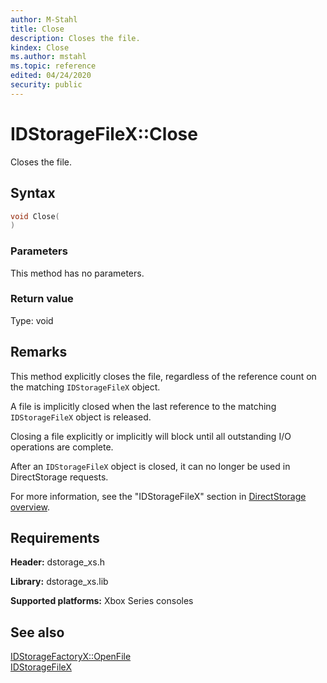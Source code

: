 ```yaml
---
author: M-Stahl
title: Close
description: Closes the file.
kindex: Close
ms.author: mstahl
ms.topic: reference
edited: 04/24/2020
security: public
---
```


# IDStorageFileX::Close  

Closes the file.  

## Syntax  
  
```cpp
void Close(  
)  
```  
  
### Parameters  
  
This method has no parameters.
  
### Return value  
Type: void

## Remarks

This method explicitly closes the file, regardless of the reference count on the matching `IDStorageFileX` object. 

A file is implicitly closed when the last reference to the matching `IDStorageFileX` object is released.

Closing a file explicitly or implicitly will block until all outstanding I/O operations are complete. 

After an `IDStorageFileX` object is closed, it can no longer be used in DirectStorage requests. 

For more information, see the "IDStorageFileX" section in [DirectStorage overview](../../../../../../system/overviews/directstorage/directstorage-overview.md).
  
## Requirements  
  
**Header:** dstorage_xs.h  
  
**Library:** dstorage_xs.lib  
  
**Supported platforms:** Xbox Series consoles  
  
## See also  
[IDStorageFactoryX::OpenFile](../../IDStorageFactoryX/methods/idstoragefactoryx_openfile.md)  
[IDStorageFileX](../idstoragefilex.md)  
  